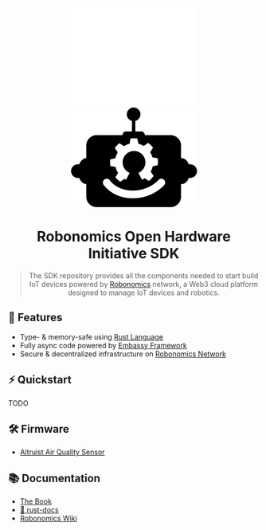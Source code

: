 <div align="center">
  
![ROHI Logo](./docs/images/robo-hw-logo-white.png#gh-dark-mode-only)
![ROHI Logo](./docs/images/robo-hw-logo-black.png#gh-light-mode-only)
  
# Robonomics Open Hardware Initiative SDK


> The SDK repository provides all the components needed to start build IoT devices
> powered by [Robonomics](https://robonomics.network/) network, a Web3 cloud platform
> designed to manage IoT devices and robotics.

</div>

## 🌟 Features

* Type- & memory-safe using [Rust Language](https://www.rust-lang.org/)
* Fully async code powered by [Embassy Framework](https://embassy.dev/)
* Secure & decentralized infrastructure on [Robonomics Network](https://robonomics.network/)

## ⚡ Quickstart

TODO

## 🛠️ Firmware

* [Altruist Air Quality Sensor](https://github.com/akagi-dev/rohi-sdk/tree/master/altruist#-altruist-firmware)

## 📚 Documentation

* [The Book](https://rohi.akagi.dev)
* [🦀 rust-docs](https://docs.rs/rohi-hal)
* [Robonomics Wiki](https://wiki.robonomics.network/)
